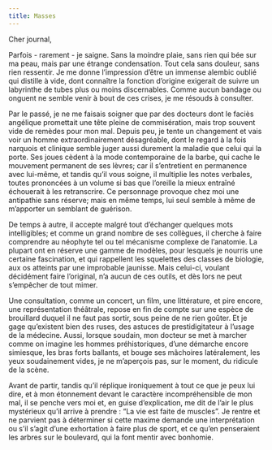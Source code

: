 ```yaml
---
title: Masses
---
```

Cher journal,


Parfois - rarement - je saigne. Sans la moindre plaie, sans rien qui bée sur ma
peau, mais par une étrange condensation. Tout cela sans douleur, sans rien
ressentir. Je me donne l’impression d’être un immense alembic oublié qui
distille à vide, dont connaître la fonction d’origine exigerait de suivre un
labyrinthe de tubes plus ou moins discernables. Comme aucun bandage ou onguent
ne semble venir à bout de ces crises, je me résouds à consulter.

Par le passé, je ne me faisais soigner que par des docteurs dont le faciès
angélique promettait une tête pleine de commisération, mais trop souvent vide
de remèdes pour mon mal. Depuis peu, je tente un changement et vais voir un
homme extraordinairement désagréable, dont le regard à la fois narquois et
clinique semble juger aussi durement la maladie que celui qui la porte. Ses
joues cèdent à la mode contemporaine de la barbe, qui cache le mouvement
permanent de ses lèvres; car il s’entretient en permanence avec lui-même, et
tandis qu’il vous soigne, il multiplie les notes verbales, toutes prononcées à
un volume si bas que l’oreille la mieux entraîné échouerait à les retranscrire.
Ce personnage provoque chez moi une antipathie sans réserve; mais en même
temps, lui seul semble à même de m’apporter un semblant de guérison.

De temps à autre, il accepte malgré tout d’échanger quelques mots
intelligibles; et comme un grand nombre de ses collègues, il cherche à faire
comprendre au néophyte tel ou tel mécanisme complexe de l’anatomie. La plupart
ont en réserve une gamme de modèles, pour lesquels je nourris une certaine
fascination, et qui rappellent les squelettes des classes de biologie, aux os
atteints par une improbable jaunisse. Mais celui-ci, voulant décidément faire
l’original, n’a aucun de ces outils, et dès lors ne peut s’empêcher de tout
mimer.

Une consultation, comme un concert, un film, une littérature, et pire encore,
une représentation théâtrale, repose en fin de compte sur une espèce de
brouillard duquel il ne faut pas sortir, sous peine de ne rien goûter. Et je
gage qu’existent bien des ruses, des astuces de prestidigitateur à l’usage de
la médecine. Aussi, lorsque soudain, mon docteur se met à marcher comme on
imagine les hommes préhistoriques, d’une démarche encore simiesque, les bras
forts ballants, et bouge ses mâchoires latéralement, les yeux soudainement
vides, je ne m’aperçois pas, sur le moment, du ridicule de la scène.

Avant de partir, tandis qu’il réplique ironiquement à tout ce que je peux lui
dire, et à mon étonnement devant le caractère incompréhensible de mon mal, il
se penche vers moi et, en guise d’explication, me dit de l’air le plus
mystérieux qu’il arrive à prendre : “La vie est faite de muscles”. Je rentre et
ne parvient pas à déterminer si cette maxime demande une interprétation ou s’il
s’agit d’une exhortation à faire plus de sport, et ce qu’en penseraient les
arbres sur le boulevard, qui la font mentir avec bonhomie.
